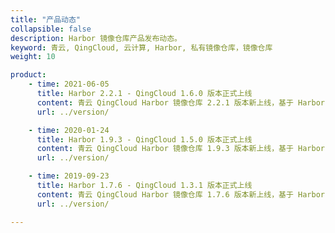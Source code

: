 ```yaml
---
title: "产品动态"
collapsible: false
description: Harbor 镜像仓库产品发布动态。
keyword: 青云, QingCloud, 云计算, Harbor, 私有镜像仓库，镜像仓库
weight: 10

product:
    - time: 2021-06-05
      title: Harbor 2.2.1 - QingCloud 1.6.0 版本正式上线
      content: 青云 QingCloud Harbor 镜像仓库 2.2.1 版本新上线，基于 Harbor 2.2.1 版本构建，镜像安全扫描插件更换为 trivy。
      url: ../version/

    - time: 2020-01-24
      title: Harbor 1.9.3 - QingCloud 1.5.0 版本正式上线
      content: 青云 QingCloud Harbor 镜像仓库 1.9.3 版本新上线，基于 Harbor 1.9.3 版本构建，新增镜像安全扫描功能、支持通过浏览器自助查看日志等文件、优化日志节点磁盘占用及修复若干问题。
      url: ../version/

    - time: 2019-09-23
      title: Harbor 1.7.6 - QingCloud 1.3.1 版本正式上线
      content: 青云 QingCloud Harbor 镜像仓库 1.7.6 版本新上线，基于 Harbor 1.7.6 版本构建，新增支持 Helm Chart 仓库、支持对接第三方 S3 对象存储及修复若干问题。
      url: ../version/

---
```


